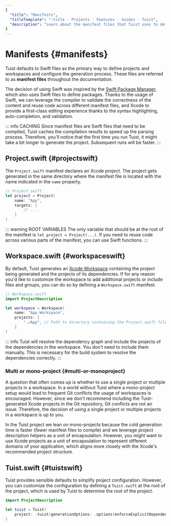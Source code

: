 ```yaml
---
{
  "title": "Manifests",
  "titleTemplate": ":title · Projects · Features · Guides · Tuist",
  "description": "Learn about the manifest files that Tuist uses to define projects and workspaces and configure the generation process."
}
---
```

# Manifests {#manifests}

Tuist defaults to Swift files as the primary way to define projects and
workspaces and configure the generation process. These files are referred to as
**manifest files** throughout the documentation.

The decision of using Swift was inspired by the [Swift Package
Manager](https://www.swift.org/documentation/package-manager/), which also uses
Swift files to define packages. Thanks to the usage of Swift, we can leverage
the compiler to validate the correctness of the content and reuse code across
different manifest files, and Xcode to provide a first-class editing experience
thanks to the syntax highlighting, auto-completion, and validation.

::: info CACHING Since manifest files are Swift files that need to be compiled,
Tuist caches the compilation results to speed up the parsing process. Therefore,
you'll notice that the first time you run Tuist, it might take a bit longer to
generate the project. Subsequent runs will be faster. :::

## Project.swift {#projectswift}

The
<LocalizedLink href="/references/project-description/structs/project">`Project.swift`</LocalizedLink>
manifest declares an Xcode project. The project gets generated in the same
directory where the manifest file is located with the name indicated in the
`name` property.

```swift
// Project.swift
let project = Project(
    name: "App",
    targets: [
        // ....
    ]
)
```


::: warning ROOT VARIABLES The only variable that should be at the root of the
manifest is `let project = Project(...)`. If you need to reuse code across
various parts of the manifest, you can use Swift functions. :::

## Workspace.swift {#workspaceswift}

By default, Tuist generates an [Xcode
Workspace](https://developer.apple.com/documentation/xcode/projects-and-workspaces)
containing the project being generated and the projects of its dependencies. If
for any reason you'd like to customize the workspace to add additional projects
or include files and groups, you can do so by defining a
<LocalizedLink href="/references/project-description/structs/workspace">`Workspace.swift`</LocalizedLink>
manifest.

```swift
// Workspace.swift
import ProjectDescription

let workspace = Workspace(
    name: "App-Workspace",
    projects: [
        "./App", // Path to directory containing the Project.swift file
    ]
)
```

::: info Tuist will resolve the dependency graph and include the projects of the
dependencies in the workspace. You don't need to include them manually. This is
necessary for the build system to resolve the dependencies correctly. :::

### Multi or mono-project {#multi-or-monoproject}

A question that often comes up is whether to use a single project or multiple
projects in a workspace. In a world without Tuist where a mono-project setup
would lead to frequent Git conflicts the usage of workspaces is encouraged.
However, since we don't recommend including the Tuist-generated Xcode projects
in the Git repository, Git conflicts are not an issue. Therefore, the decision
of using a single project or multiple projects in a workspace is up to you.

In the Tuist project we lean on mono-projects because the cold generation time
is faster (fewer manifest files to compile) and we leverage
<LocalizedLink href="/guides/features/projects/code-sharing">project description
helpers</LocalizedLink> as a unit of encapsulation. However, you might want to
use Xcode projects as a unit of encapsulation to represent different domains of
your application, which aligns more closely with the Xcode's recommended project
structure.

## Tuist.swift {#tuistswift}

Tuist provides
<LocalizedLink href="/contributors/principles.html#default-to-conventions">sensible
defaults</LocalizedLink> to simplify project configuration. However, you can
customize the configuration by defining a
<LocalizedLink href="/references/project-description/structs/tuist">`Tuist.swift`</LocalizedLink>
at the root of the project, which is used by Tuist to determine the root of the
project.

```swift
import ProjectDescription

let tuist = Tuist(
    project: .tuist(generationOptions: .options(enforceExplicitDependencies: true))
)
```
